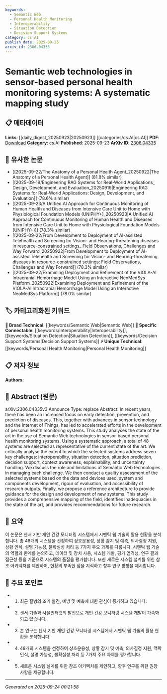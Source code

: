 ```yaml
---
keywords:
  - Semantic Web
  - Personal Health Monitoring
  - Interoperability
  - Situation Detection
  - Decision Support Systems
category: cs.AI
publish_date: 2025-09-23
arxiv_id: 2306.04335
---
```


<!-- KEYWORD_LINKING_METADATA:
{
  "processed_timestamp": "2025-09-24T00:21:58.711259",
  "vocabulary_version": "1.0",
  "selected_keywords": [
    "Semantic Web",
    "Personal Health Monitoring",
    "Interoperability",
    "Situation Detection",
    "Decision Support Systems"
  ],
  "rejected_keywords": [],
  "similarity_scores": {
    "Semantic Web": 0.78,
    "Personal Health Monitoring": 0.8,
    "Interoperability": 0.82,
    "Situation Detection": 0.79,
    "Decision Support Systems": 0.77
  },
  "extraction_method": "AI_prompt_based",
  "budget_applied": true,
  "candidates_json": {
    "candidates": [
      {
        "surface": "Semantic Web technologies",
        "canonical": "Semantic Web",
        "aliases": [
          "Semantic Web tech",
          "Web 3.0"
        ],
        "category": "broad_technical",
        "rationale": "Semantic Web is a foundational technology that connects various systems and data formats, enhancing interoperability.",
        "novelty_score": 0.45,
        "connectivity_score": 0.88,
        "specificity_score": 0.67,
        "link_intent_score": 0.78
      },
      {
        "surface": "personal health monitoring systems",
        "canonical": "Personal Health Monitoring",
        "aliases": [
          "health monitoring systems",
          "personal health systems"
        ],
        "category": "unique_technical",
        "rationale": "This term is central to the paper and represents a specific application area that can connect to related health technologies.",
        "novelty_score": 0.65,
        "connectivity_score": 0.72,
        "specificity_score": 0.85,
        "link_intent_score": 0.8
      },
      {
        "surface": "interoperability",
        "canonical": "Interoperability",
        "aliases": [
          "system interoperability",
          "data interoperability"
        ],
        "category": "specific_connectable",
        "rationale": "Interoperability is a key challenge in integrating diverse systems, making it crucial for linking related research.",
        "novelty_score": 0.4,
        "connectivity_score": 0.85,
        "specificity_score": 0.7,
        "link_intent_score": 0.82
      },
      {
        "surface": "situation detection",
        "canonical": "Situation Detection",
        "aliases": [
          "event detection",
          "context detection"
        ],
        "category": "specific_connectable",
        "rationale": "Situation detection is a specific capability required for real-time health monitoring, linking to context-aware systems.",
        "novelty_score": 0.55,
        "connectivity_score": 0.78,
        "specificity_score": 0.75,
        "link_intent_score": 0.79
      },
      {
        "surface": "decision support",
        "canonical": "Decision Support Systems",
        "aliases": [
          "DSS",
          "decision-making support"
        ],
        "category": "specific_connectable",
        "rationale": "Decision support systems are integral to health monitoring, providing a link to broader decision-making frameworks.",
        "novelty_score": 0.48,
        "connectivity_score": 0.83,
        "specificity_score": 0.68,
        "link_intent_score": 0.77
      }
    ],
    "ban_list_suggestions": [
      "system",
      "approach",
      "challenge"
    ]
  },
  "decisions": [
    {
      "candidate_surface": "Semantic Web technologies",
      "resolved_canonical": "Semantic Web",
      "decision": "linked",
      "scores": {
        "novelty": 0.45,
        "connectivity": 0.88,
        "specificity": 0.67,
        "link_intent": 0.78
      }
    },
    {
      "candidate_surface": "personal health monitoring systems",
      "resolved_canonical": "Personal Health Monitoring",
      "decision": "linked",
      "scores": {
        "novelty": 0.65,
        "connectivity": 0.72,
        "specificity": 0.85,
        "link_intent": 0.8
      }
    },
    {
      "candidate_surface": "interoperability",
      "resolved_canonical": "Interoperability",
      "decision": "linked",
      "scores": {
        "novelty": 0.4,
        "connectivity": 0.85,
        "specificity": 0.7,
        "link_intent": 0.82
      }
    },
    {
      "candidate_surface": "situation detection",
      "resolved_canonical": "Situation Detection",
      "decision": "linked",
      "scores": {
        "novelty": 0.55,
        "connectivity": 0.78,
        "specificity": 0.75,
        "link_intent": 0.79
      }
    },
    {
      "candidate_surface": "decision support",
      "resolved_canonical": "Decision Support Systems",
      "decision": "linked",
      "scores": {
        "novelty": 0.48,
        "connectivity": 0.83,
        "specificity": 0.68,
        "link_intent": 0.77
      }
    }
  ]
}
-->

# Semantic web technologies in sensor-based personal health monitoring systems: A systematic mapping study

## 📋 메타데이터

**Links**: [[daily_digest_20250923|20250923]] [[categories/cs.AI|cs.AI]]
**PDF**: [Download](https://arxiv.org/pdf/2306.04335.pdf)
**Category**: cs.AI
**Published**: 2025-09-23
**ArXiv ID**: [2306.04335](https://arxiv.org/abs/2306.04335)

## 🔗 유사한 논문
- [[2025-09-22/The Anatomy of a Personal Health Agent_20250922|The Anatomy of a Personal Health Agent]] (81.8% similar)
- [[2025-09-19/Engineering RAG Systems for Real-World Applications_ Design, Development, and Evaluation_20250919|Engineering RAG Systems for Real-World Applications: Design, Development, and Evaluation]] (78.6% similar)
- [[2025-09-23/A Unified AI Approach for Continuous Monitoring of Human Health and Diseases from Intensive Care Unit to Home with Physiological Foundation Models (UNIPHY+)_20250923|A Unified AI Approach for Continuous Monitoring of Human Health and Diseases from Intensive Care Unit to Home with Physiological Foundation Models (UNIPHY+)]] (78.3% similar)
- [[2025-09-22/From Development to Deployment of AI-assisted Telehealth and Screening for Vision- and Hearing-threatening diseases in resource-constrained settings_ Field Observations, Challenges and Way Forward_20250922|From Development to Deployment of AI-assisted Telehealth and Screening for Vision- and Hearing-threatening diseases in resource-constrained settings: Field Observations, Challenges and Way Forward]] (78.3% similar)
- [[2025-09-22/Examining Deployment and Refinement of the VIOLA-AI Intracranial Hemorrhage Model Using an Interactive NeoMedSys Platform_20250922|Examining Deployment and Refinement of the VIOLA-AI Intracranial Hemorrhage Model Using an Interactive NeoMedSys Platform]] (78.0% similar)

## 🏷️ 카테고리화된 키워드
**🧠 Broad Technical**: [[keywords/Semantic Web|Semantic Web]]
**🔗 Specific Connectable**: [[keywords/Interoperability|Interoperability]], [[keywords/Situation Detection|Situation Detection]], [[keywords/Decision Support Systems|Decision Support Systems]]
**⚡ Unique Technical**: [[keywords/Personal Health Monitoring|Personal Health Monitoring]]

## 📋 저자 정보

**Authors:** 

## 📄 Abstract (원문)

arXiv:2306.04335v3 Announce Type: replace 
Abstract: In recent years, there has been an increased focus on early detection, prevention, and prediction of diseases. This, together with advances in sensor technology and the Internet of Things, has led to accelerated efforts in the development of personal health monitoring systems. This study analyses the state of the art in the use of Semantic Web technologies in sensor-based personal health monitoring systems. Using a systematic approach, a total of 48 systems are selected as representative of the current state of the art. We critically analyse the extent to which the selected systems address seven key challenges: interoperability, situation detection, situation prediction, decision support, context awareness, explainability, and uncertainty handling. We discuss the role and limitations of Semantic Web technologies in managing each challenge. We then conduct a quality assessment of the selected systems based on the data and devices used, system and components development, rigour of evaluation, and accessibility of research outputs. Finally, we propose a reference architecture to provide guidance for the design and development of new systems. This study provides a comprehensive mapping of the field, identifies inadequacies in the state of the art, and provides recommendations for future research.

## 📝 요약

이 논문은 센서 기반 개인 건강 모니터링 시스템에서 시맨틱 웹 기술의 활용 현황을 분석합니다. 총 48개의 시스템을 선정하여 상호운용성, 상황 감지 및 예측, 의사결정 지원, 상황 인식, 설명 가능성, 불확실성 처리 등 7가지 주요 과제를 다룹니다. 시맨틱 웹 기술의 역할과 한계를 논의하고, 데이터 및 장치 사용, 시스템 개발, 평가 엄격성, 연구 결과 접근성 등을 기준으로 시스템의 품질을 평가합니다. 또한 새로운 시스템 설계를 위한 참조 아키텍처를 제안하며, 현황의 부족한 점을 지적하고 향후 연구 방향을 제시합니다.

## 🎯 주요 포인트

- 1. 최근 질병의 조기 발견, 예방 및 예측에 대한 관심이 증가하고 있습니다.
- 2. 센서 기술과 사물인터넷의 발전으로 개인 건강 모니터링 시스템 개발이 가속화되고 있습니다.
- 3. 본 연구는 센서 기반 개인 건강 모니터링 시스템에서 시맨틱 웹 기술의 활용 현황을 분석합니다.
- 4. 48개의 시스템을 선정하여 상호운용성, 상황 감지 및 예측, 의사결정 지원, 맥락 인식, 설명 가능성, 불확실성 처리 등 7가지 주요 과제를 평가합니다.
- 5. 새로운 시스템 설계를 위한 참조 아키텍처를 제안하고, 향후 연구를 위한 권장 사항을 제공합니다.


---

*Generated on 2025-09-24 00:21:58*